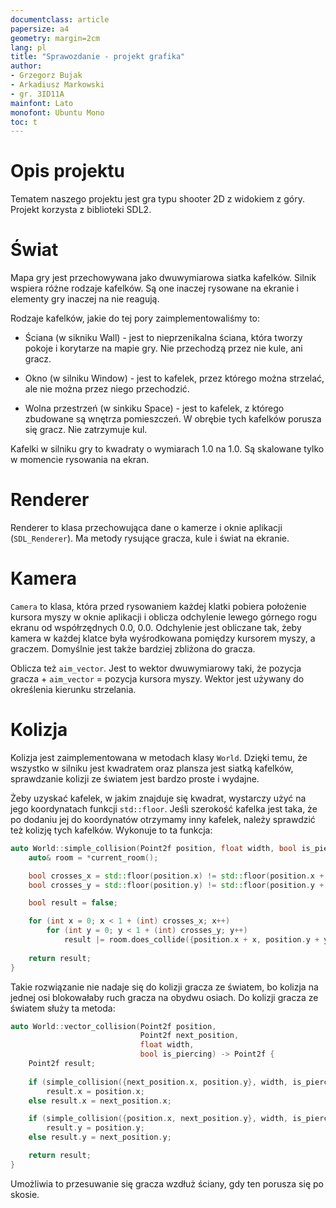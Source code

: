 ```yaml
---
documentclass: article
papersize: a4
geometry: margin=2cm
lang: pl
title: "Sprawozdanie - projekt grafika"
author:
- Grzegorz Bujak
- Arkadiusz Markowski
- gr. 3ID11A
mainfont: Lato
monofont: Ubuntu Mono
toc: t
---
```


# Opis projektu

Tematem naszego projektu jest gra typu shooter 2D z widokiem z góry. Projekt korzysta
z biblioteki SDL2.

# Świat

Mapa gry jest przechowywana jako dwuwymiarowa siatka kafelków. Silnik wspiera różne
rodzaje kafelków. Są one inaczej rysowane na ekranie i elementy gry inaczej na nie
reagują.

Rodzaje kafelków, jakie do tej pory zaimplementowaliśmy to:

- Ściana (w sikniku Wall) - jest to nieprzenikalna ściana, która tworzy pokoje i
  korytarze na mapie gry. Nie przechodzą przez nie kule, ani gracz.

- Okno (w silniku Window) - jest to kafelek, przez którego można strzelać, ale nie
  można przez niego przechodzić.

- Wolna przestrzeń (w sinkiku Space) - jest to kafelek, z którego zbudowane są
  wnętrza pomieszczeń. W obrębie tych kafelków porusza się gracz. Nie zatrzymuje kul.

Kafelki w silniku gry to kwadraty o wymiarach 1.0 na 1.0. Są skalowane tylko w
momencie rysowania na ekran.

# Renderer

Renderer to klasa przechowująca dane o kamerze i oknie aplikacji (`SDL_Renderer`). Ma
metody rysujące gracza, kule i świat na ekranie.

# Kamera

`Camera` to klasa, która przed rysowaniem każdej klatki pobiera położenie kursora
myszy w oknie aplikacji i oblicza odchylenie lewego górnego rogu ekranu od
współrzędnych 0.0, 0.0. Odchylenie jest obliczane tak, żeby kamera w każdej klatce
była wyśrodkowana pomiędzy kursorem myszy, a graczem. Domyślnie jest także bardziej
zbliżona do gracza.

Oblicza też `aim_vector`. Jest to wektor dwuwymiarowy taki, że pozycja gracza +
`aim_vector` = pozycja kursora myszy. Wektor jest używany do określenia kierunku
strzelania.

# Kolizja

Kolizja jest zaimplementowana w metodach klasy `World`. Dzięki temu, że wszystko w
silniku jest kwadratem oraz plansza jest siatką kafelków, sprawdzanie kolizji ze
światem jest bardzo proste i wydajne.

Żeby uzyskać kafelek, w jakim znajduje się kwadrat, wystarczy użyć na jego
koordynatach funkcji `std::floor`. Jeśli szerokość kafelka jest taka, że po dodaniu
jej do koordynatów otrzymamy inny kafelek, należy sprawdzić też kolizję tych
kafelków. Wykonuje to ta funkcja:

```cpp
auto World::simple_collision(Point2f position, float width, bool is_piercing) -> bool {
    auto& room = *current_room();

    bool crosses_x = std::floor(position.x) != std::floor(position.x + width);
    bool crosses_y = std::floor(position.y) != std::floor(position.y + width);

    bool result = false;

    for (int x = 0; x < 1 + (int) crosses_x; x++)
        for (int y = 0; y < 1 + (int) crosses_y; y++)
            result |= room.does_collide({position.x + x, position.y + y}, is_piercing);
    
    return result;
}
```

Takie rozwiązanie nie nadaje się do kolizji gracza ze światem, bo kolizja na jednej
osi blokowałaby ruch gracza na obydwu osiach. Do kolizji gracza ze światem służy ta
metoda:

```cpp
auto World::vector_collision(Point2f position,
                             Point2f next_position,
                             float width,
                             bool is_piercing) -> Point2f {
    Point2f result;
    
    if (simple_collision({next_position.x, position.y}, width, is_piercing))
        result.x = position.x;
    else result.x = next_position.x;

    if (simple_collision({position.x, next_position.y}, width, is_piercing))
        result.y = position.y;
    else result.y = next_position.y;

    return result;
}
```
Umożliwia to przesuwanie się gracza wzdłuż ściany, gdy ten porusza się po skosie.
